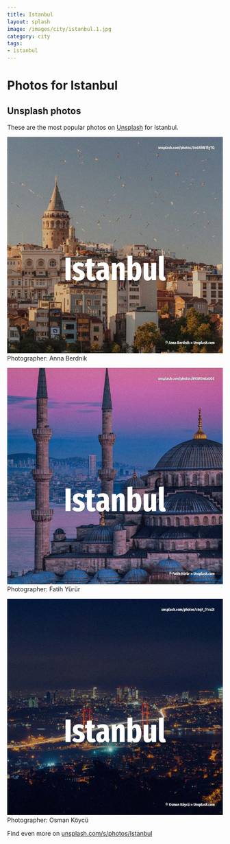```yaml
---
title: Istanbul
layout: splash
image: /images/city/istanbul.1.jpg
category: city
tags:
- istanbul
---
```

# Photos for Istanbul
 
## Unsplash photos
These are the most popular photos on [Unsplash](https://unsplash.com) for Istanbul.
 
![Istanbul](/images/city/istanbul.1.jpg)
Photographer:  Anna Berdnik
 
![Istanbul](/images/city/istanbul.2.jpg)
Photographer:  Fatih Yürür
 
![Istanbul](/images/city/istanbul.3.jpg)
Photographer:  Osman Köycü
 
Find even more on [unsplash.com/s/photos/Istanbul](https://unsplash.com/s/photos/Istanbul)
 
